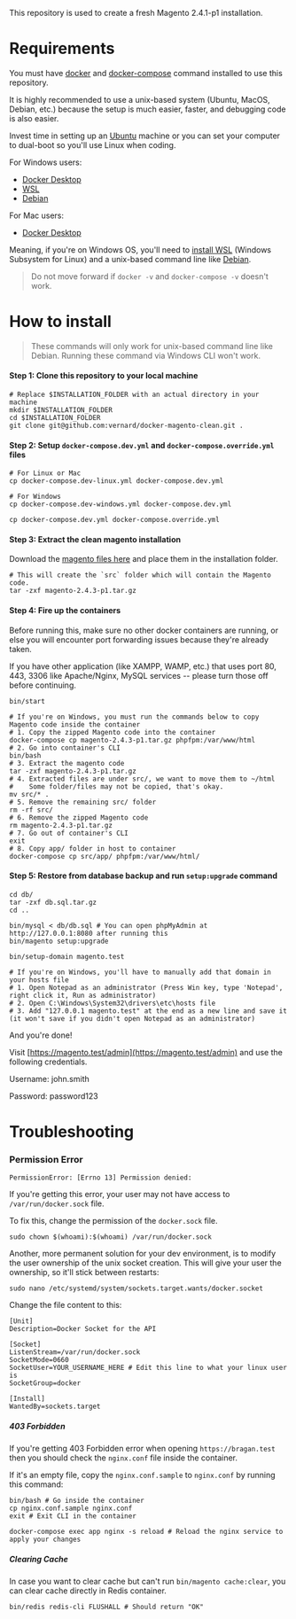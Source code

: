 This repository is used to create a fresh Magento 2.4.1-p1 installation.

# Requirements
You must have [docker](https://docker.com/) and [docker-compose](https://docs.docker.com/compose/install/) command installed to use this repository.

It is highly recommended to use a unix-based system (Ubuntu, MacOS, Debian, etc.) because the setup is much easier, faster, and debugging code is also easier. 

Invest time in setting up an [Ubuntu](https://ubuntu.com/) machine or you can set your computer to dual-boot so you'll use Linux when coding.

For Windows users:
* [Docker Desktop](https://docs.docker.com/desktop/windows/install/)
* [WSL](https://docs.docker.com/desktop/windows/wsl/) 
* [Debian](https://www.microsoft.com/en-us/p/debian/9msvkqc78pk6)

For Mac users:
* [Docker Desktop](https://docs.docker.com/desktop/windows/install/)


Meaning, if you're on Windows OS, you'll need to [install  WSL](https://docs.docker.com/desktop/windows/wsl/) (Windows Subsystem for Linux) and a unix-based command line like [Debian](https://www.microsoft.com/en-us/p/debian/9msvkqc78pk6#activetab=pivot:overviewtab).


> Do not move forward if `docker -v` and `docker-compose -v` doesn't work.

# How to install

> These commands will only work for unix-based command line like Debian. Running these command via Windows CLI won't work.

#### Step 1: Clone this repository to your local machine
```
# Replace $INSTALLATION_FOLDER with an actual directory in your machine
mkdir $INSTALLATION_FOLDER
cd $INSTALLATION_FOLDER
git clone git@github.com:vernard/docker-magento-clean.git .
```

#### Step 2: Setup `docker-compose.dev.yml` and `docker-compose.override.yml` files
```
# For Linux or Mac
cp docker-compose.dev-linux.yml docker-compose.dev.yml

# For Windows
cp docker-compose.dev-windows.yml docker-compose.dev.yml

cp docker-compose.dev.yml docker-compose.override.yml
```

#### Step 3: Extract the clean magento installation

Download the [magento files here](https://drive.google.com/drive/folders/1tK71vugVIWn41GUqY1VcKBt-7M0vdwMB?usp=sharing) and place them in the installation folder.

```
# This will create the `src` folder which will contain the Magento code.
tar -zxf magento-2.4.3-p1.tar.gz
``` 

#### Step 4: Fire up the containers
Before running this, make sure no other docker containers are running, or else you will encounter port forwarding issues because they're already taken.

If you have other application (like XAMPP, WAMP, etc.) that uses port 80, 443, 3306 like Apache/Nginx, MySQL services -- please turn those off before continuing. 
```
bin/start 

# If you're on Windows, you must run the commands below to copy Magento code inside the container
# 1. Copy the zipped Magento code into the container
docker-compose cp magento-2.4.3-p1.tar.gz phpfpm:/var/www/html
# 2. Go into container's CLI
bin/bash
# 3. Extract the magento code
tar -zxf magento-2.4.3-p1.tar.gz
# 4. Extracted files are under src/, we want to move them to ~/html
#    Some folder/files may not be copied, that's okay.
mv src/* .
# 5. Remove the remaining src/ folder
rm -rf src/
# 6. Remove the zipped Magento code
rm magento-2.4.3-p1.tar.gz
# 7. Go out of container's CLI
exit
# 8. Copy app/ folder in host to container
docker-compose cp src/app/ phpfpm:/var/www/html/
```

#### Step 5: Restore from database backup and run `setup:upgrade` command
```
cd db/
tar -zxf db.sql.tar.gz
cd ..

bin/mysql < db/db.sql # You can open phpMyAdmin at http://127.0.0.1:8080 after running this
bin/magento setup:upgrade

bin/setup-domain magento.test

# If you're on Windows, you'll have to manually add that domain in your hosts file
# 1. Open Notepad as an administrator (Press Win key, type 'Notepad', right click it, Run as administrator)
# 2. Open C:\Windows\System32\drivers\etc\hosts file
# 3. Add "127.0.0.1 magento.test" at the end as a new line and save it (it won't save if you didn't open Notepad as an administrator)
```

And you're done!

Visit [https://magento.test/admin](https://magento.test/admin) and use the following credentials.

Username: john.smith

Password: password123

# Troubleshooting

### Permission Error

```
PermissionError: [Errno 13] Permission denied:
```
If you're getting this error, your user may not have access to `/var/run/docker.sock` file.

To fix this, change the permission of the `docker.sock` file.
```$xslt
sudo chown $(whoami):$(whoami) /var/run/docker.sock
```
Another, more permanent solution for your dev environment, is to modify the user ownership of the unix socket creation. This will give your user the ownership, so it'll stick between restarts:

```
sudo nano /etc/systemd/system/sockets.target.wants/docker.socket
```
Change the file content to this:
```
[Unit]
Description=Docker Socket for the API

[Socket]
ListenStream=/var/run/docker.sock
SocketMode=0660
SocketUser=YOUR_USERNAME_HERE # Edit this line to what your linux user is
SocketGroup=docker

[Install]
WantedBy=sockets.target
```

##### 403 Forbidden

If you're getting 403 Forbidden error when opening `https://bragan.test` then you should check the `nginx.conf` file inside the container. 

If it's an empty file, copy the `nginx.conf.sample` to `nginx.conf` by running this command:

```
bin/bash # Go inside the container
cp nginx.conf.sample nginx.conf
exit # Exit CLI in the container

docker-compose exec app nginx -s reload # Reload the nginx service to apply your changes
```

##### Clearing Cache

In case you want to clear cache but can't run `bin/magento cache:clear`, you can clear cache directly in Redis container.
```
bin/redis redis-cli FLUSHALL # Should return "OK"
```

